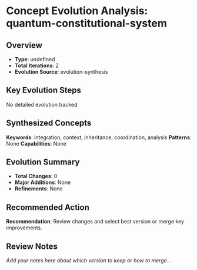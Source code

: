 # Concept Evolution Analysis: quantum-constitutional-system

## Overview
- **Type**: undefined
- **Total Iterations**: 2
- **Evolution Source**: evolution-synthesis

## Key Evolution Steps

No detailed evolution tracked

## Synthesized Concepts

**Keywords**: integration, context, inheritance, coordination, analysis
**Patterns**: None
**Capabilities**: None

## Evolution Summary


- **Total Changes**: 0
- **Major Additions**: None
- **Refinements**: None


## Recommended Action

**Recommendation**: Review changes and select best version or merge key improvements.

## Review Notes

_Add your notes here about which version to keep or how to merge..._

